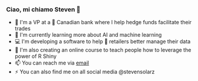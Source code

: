 ### Ciao, mi chiamo Steven 👋

- 🏦 I'm a VP at a 🍁 Canadian bank where I help hedge funds facilitate their trades
- 🌱 I'm currently learning more about AI and machine learning
- 💻 I'm developing a software to help 👚 retailers better manage their data
- 🏫 I'm also creating an online course to teach people how to leverage the power of R Shiny
- 📫 You can reach me via [email](mail:contact@stevensolarz.com)
- ⚡ You can also find me on all social media @stevensolarz
